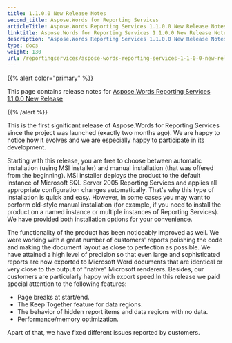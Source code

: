 ```yaml
---
title: 1.1.0.0 New Release Notes
second_title: Aspose.Words for Reporting Services
articleTitle: Aspose.Words Reporting Services 1.1.0.0 New Release Notes
linktitle: Aspose.Words for Reporting Services 1.1.0.0 New Release Notes
description: "Aspose.Words Reporting Services 1.1.0.0 New Release Notes – the latest updates and fixes."
type: docs
weight: 130
url: /reportingservices/aspose-words-reporting-services-1-1-0-0-new-release-release-notes/
---
```


{{% alert color="primary" %}}

This page contains release notes for [Aspose.Words Reporting Services 1.1.0.0 New Release](https://releases.aspose.com/words/reportingservices/new-releases/aspose.words-reporting-services-1.1.0.0-new-release/)

{{% /alert %}}

This is the first significant release of Aspose.Words for Reporting Services since the project was launched (exactly two months ago). We are happy to notice how it evolves and we are especially happy to participate in its development.

Starting with this release, you are free to choose between automatic installation (using MSI installer) and manual installation (that was offered from the beginning). MSI installer deploys the product to the default instance of Microsoft SQL Server 2005 Reporting Services and applies all appropriate configuration changes automatically. That's why this type of installation is quick and easy. However, in some cases you may want to perform old-style manual installation (for example, if you need to install the product on a named instance or multiple instances of Reporting Services). We have provided both installation options for your convenience.

The functionality of the product has been noticeably improved as well. We were working with a great number of customers' reports polishing the code and making the document layout as close to perfection as possible. We have attained a high level of precision so that even large and sophisticated reports are now exported to Microsoft Word documents that are identical or very close to the output of "native" Microsoft renderers. Besides, our customers are particularly happy with export speed.In this release we paid special attention to the following features:

- Page breaks at start/end.
- The Keep Together feature for data regions.
- The behavior of hidden report items and data regions with no data.
- Performance/memory optimization.

Apart of that, we have fixed different issues reported by customers.
